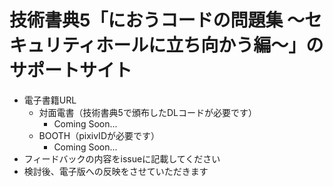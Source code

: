 # 技術書典5「におうコードの問題集 〜セキュリティホールに立ち向かう編〜」のサポートサイト

* 電子書籍URL
  * 対面電書（技術書典5で頒布したDLコードが必要です）
    * Coming Soon...
  * BOOTH（pixivIDが必要です）
    * Coming Soon...
* フィードバックの内容をissueに記載してください
* 検討後、電子版への反映をさせていただきます
